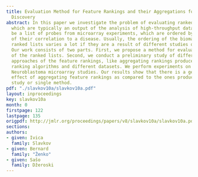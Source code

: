 ```yaml
---
title: Evaluation Method for Feature Rankings and their Aggregations for Biomarker
  Discovery
abstract: In this paper we investigate the problem of evaluating ranked lists of biomarkers,
  which are typically an output of the analysis of high-throughput data. This can
  be a list of probes from microarray experiments, which are ordered by the strength
  of their correlation to a disease. Usually, the ordering of the biomarkers in the
  ranked lists varies a lot if they are a result of different studies or methods.
  Our work consists of two parts. First, we propose a method for evaluating the ``correctness''
  of the ranked lists. Second, we conduct a preliminary study of different aggregation
  approaches of the feature rankings, like aggregating rankings produced from different
  ranking algorithms and different datasets. We perform experiments on multiple public
  Neuroblastoma microarray studies. Our results show that there is a generally beneficial
  effect of aggregating feature rankings as compared to the ones produced by a single
  study or single method.
pdf: "./slavkov10a/slavkov10a.pdf"
layout: inproceedings
key: slavkov10a
month: 0
firstpage: 122
lastpage: 135
origpdf: http://jmlr.org/proceedings/papers/v8/slavkov10a/slavkov10a.pdf
sections: 
authors:
- given: Ivica
  family: Slavkov
- given: Bernard
  family: "Ženko"
- given: Sašo
  family: Džeroski
---
```

